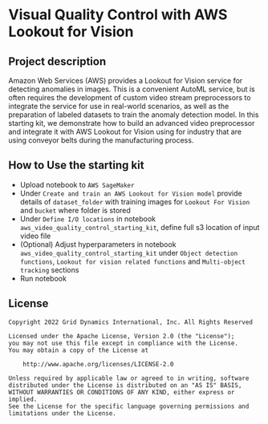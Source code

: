 # Visual Quality Control with AWS Lookout for Vision

## Project description

Amazon Web Services (AWS) provides a Lookout for Vision service for detecting anomalies in images. This is a convenient AutoML service, but is often requires the development of custom video stream preprocessors to integrate the service for use in real-world scenarios, as well as the preparation of labeled datasets to train the anomaly detection model. In this starting kit, we demonstrate how to build an advanced video preprocessor and integrate it with AWS Lookout for Vision using for industry that are using conveyor belts during the manufacturing process.

## How to Use the starting kit

- Upload notebook to `AWS SageMaker`
- Under `Create and train an AWS Lookout for Vision model` provide details of `dataset_folder` with training images for `Lookout For Vision` and `bucket` where folder is stored
- Under `Define I/O locations` in notebook `aws_video_quality_control_starting_kit`, define full s3 location of input video file
- (Optional) Adjust hyperparameters in notebook `aws_video_quality_control_starting_kit` under `Object detection functions`, `Lookout for vision related functions` and `Multi-object tracking` sections
- Run notebook

## License

```
Copyright 2022 Grid Dynamics International, Inc. All Rights Reserved

Licensed under the Apache License, Version 2.0 (the "License");
you may not use this file except in compliance with the License.
You may obtain a copy of the License at

    http://www.apache.org/licenses/LICENSE-2.0

Unless required by applicable law or agreed to in writing, software
distributed under the License is distributed on an "AS IS" BASIS,
WITHOUT WARRANTIES OR CONDITIONS OF ANY KIND, either express or implied.
See the License for the specific language governing permissions and
limitations under the License.
```